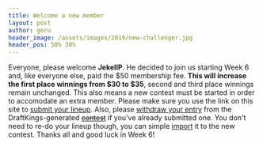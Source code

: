 ```yaml
---
title: Welcome a new member
layout: post
author: geru
header_image: /assets/images/2019/new-challenger.jpg
header_pos: 50% 30%
---
```

Everyone, please welcome __JekellP__. He decided to join us starting Week 6 and, like everyone else, paid the $50 membership fee. __This will increase the first place winnings from $30 to $35__, second and third place winnings remain unchanged. This also means a new contest must be started in order to accomodate an extra member. Please make sure you use the link on this site to [submit your lineup](https://www.draftkings.com/draft/contest/77994627). Also, please [withdraw your entry](https://platanofb.com/help#withdraw) from the DraftKings-generated ~~[contest](https://www.draftkings.com/draft/contest/77960083)~~ if you've already submitted one. You don't need to re-do your lineup though, you can simple [import](https://platanofb.com/help#import) it to the new contest. Thanks all and good luck in Week 6!